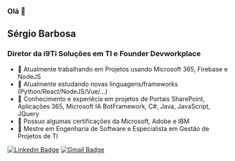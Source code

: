 ### Olá 👋

## Sérgio Barbosa

### Diretor da i9Ti Soluções em TI e Founder Devworkplace

- 🔭 Atualmente trabalhando em Projetos usando Microsoft 365, Firebase e NodeJS
- 🌱 Atualmente estudando novas linguagens/frameworks (Python/React/NodeJS/Vue/...)
- 👯 Conhecimento e experiêcia em projetos de Portais SharePoint, Aplicações 365, Microsoft IA BotFramework, C#, Java, JavaScript, JQuery
- 🤔 Possuo algumas certificações da Microsoft, Adobe e IBM
- 💬 Mestre em Engenharia de Software e Especialista em Gestão de Projetos de TI 

[![Linkedin Badge](https://img.shields.io/badge/LinkedIn-saabarbosa-blue)](https://www.linkedin.com/in/saabarbosa/) 
[![Gmail Badge](https://img.shields.io/badge/Gmail-saabarbosa-red)](mailto://saabarbosa@gmail.com) 

